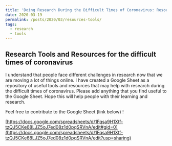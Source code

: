 ```yaml
---
title: 'Doing Research During the Difficult Times of Coronavirus: Resources and Tools'
date: 2020-03-19
permalink: /posts/2020/03/resources-tools/
tags:
  - research
  - tools
---
```

## Research Tools and Resources for the difficult times of coronavirus

I understand that people face different challenges in research now that we are moving a lot of things online. I have created a Google Sheet as a repository of useful tools and resources that may help with research during the difficult times of coronavirus. Please add anything that you find useful to the Google Sheet. Hope this will help people with their learning and research.

Feel free to contribute to the Google Sheet (link below) !

[https://docs.google.com/spreadsheets/d/1Fqsa9H1Xtf-tzQJ5CKe68LJZ5oJ7ed08z1d0pqSRVnA/edit#gid=0](https://docs.google.com/spreadsheets/d/1Fqsa9H1Xtf-tzQJ5CKe68LJZ5oJ7ed08z1d0pqSRVnA/edit?usp=sharing)
